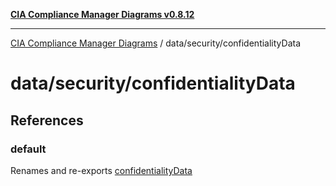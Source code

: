 [**CIA Compliance Manager Diagrams v0.8.12**](../../../README.md)

***

[CIA Compliance Manager Diagrams](../../../modules.md) / data/security/confidentialityData

# data/security/confidentialityData

## References

### default

Renames and re-exports [confidentialityData](../variables/confidentialityData.md)
